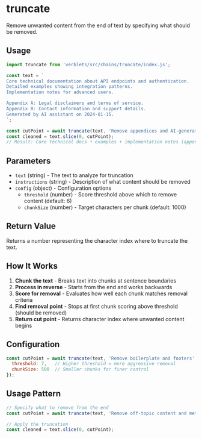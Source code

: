 # truncate

Remove unwanted content from the end of text by specifying what should be removed.

## Usage

```javascript
import truncate from 'verblets/src/chains/truncate/index.js';

const text = `
Core technical documentation about API endpoints and authentication.
Detailed examples showing integration patterns.
Implementation notes for advanced users.

Appendix A: Legal disclaimers and terms of service.
Appendix B: Contact information and support details.
Generated by AI assistant on 2024-01-15.
`;

const cutPoint = await truncate(text, 'Remove appendices and AI-generated content');
const cleaned = text.slice(0, cutPoint);
// Result: Core technical docs + examples + implementation notes (appendices removed)
```

## Parameters

- `text` (string) - The text to analyze for truncation
- `instructions` (string) - Description of what content should be removed
- `config` (object) - Configuration options
  - `threshold` (number) - Score threshold above which to remove content (default: 6)
  - `chunkSize` (number) - Target characters per chunk (default: 1000)

## Return Value

Returns a number representing the character index where to truncate the text.

## How It Works

1. **Chunk the text** - Breaks text into chunks at sentence boundaries
2. **Process in reverse** - Starts from the end and works backwards
3. **Score for removal** - Evaluates how well each chunk matches removal criteria
4. **Find removal point** - Stops at first chunk scoring above threshold (should be removed)
5. **Return cut point** - Returns character index where unwanted content begins

## Configuration

```javascript
const cutPoint = await truncate(text, 'Remove boilerplate and footers', {
  threshold: 7,   // Higher threshold = more aggressive removal
  chunkSize: 500  // Smaller chunks for finer control
});
```

## Usage Pattern

```javascript
// Specify what to remove from the end
const cutPoint = await truncate(text, 'Remove off-topic content and metadata');

// Apply the truncation
const cleaned = text.slice(0, cutPoint);
```